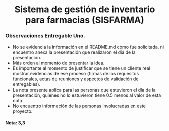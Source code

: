 # <center>Sistema de gestión de  inventario para farmacias (SISFARMA)</center>


### Observaciones Entregable Uno.
- No se evidencia la información en el README.md como fue solicitada, ni encuentro anexa la presentación que realizaron el día de la presentación.
- Más orden al momento de presentar la idea.
- Es importante al momento de justificar que se tiene un cliente real mostrar evidencias de ese proceso (firmas de los requesitos funcionales, actas de reuniones y aspectos de validación de entregables).
- La nota presente aplica para las personas que estuvieron el día de la presentación, quienes no lo estuvieron tiene 0.5 menos al valor de esta nota.
- No encuentro información de las personas involucradas en este proyecto.

#### Nota: 3,3
